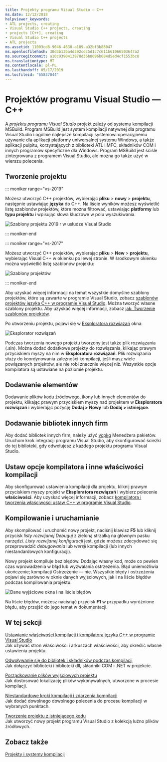 ```yaml
---
title: Projekty programu Visual Studio — C++
ms.date: 12/12/2018
helpviewer_keywords:
- ATL projects, creating
- Visual Studio C++ projects, creating
- projects [C++], creating
- Visual Studio C++ projects
- ATL projects
ms.assetid: 11003cd8-9046-4630-a189-a32bf3b88047
ms.openlocfilehash: 30d3b13ba4d392cdc5d1c7c611b61066503647a2
ms.sourcegitcommit: a10c9390413978d36b8096b684d5ed4cf1553bc8
ms.translationtype: MT
ms.contentlocale: pl-PL
ms.lasthandoff: 05/17/2019
ms.locfileid: "65837044"
---
```

# <a name="visual-studio-projects---c"></a>Projektów programu Visual Studio — C++

A *projektu programu Visual Studio* projekt zależy od systemu kompilacji MSBuild. Program MSBuild jest system kompilacji natywnej dla programu Visual Studio i ogólnie najlepsze kompilacji systemowi operacyjnemu używanie dla aplikacji platformy uniwersalnej systemu Windows, a także aplikacji pulpitu, korzystających z biblioteki ATL i MFC, składników COM i innych programów specyficzne dla Windows. Program MSBuild jest ściśle zintegrowana z programem Visual Studio, ale można go także użyć w wierszu polecenia. 

## <a name="create-a-project"></a>Tworzenie projektu

::: moniker range="vs-2019"

Możesz utworzyć C++ projektów, wybierając **pliku** > **nowy** > **projektu**, następnie ustawiając **języka** do C++. Na liście wyników możesz wyświetlić listę szablonów projektów, które można filtrować, ustawiając **platformy** lub **typu projektu** i wpisując słowa kluczowe w polu wyszukiwania. 

   ![Szablony projektu 2019 r w usłudze Visual Studio](../build/media/vs2019-choose-console-app.png "Visual Studio 2019 nowego projektu okna dialogowego")

::: moniker-end

::: moniker range="vs-2017"

Możesz utworzyć C++ projektów, wybierając **pliku** > **New** > **projektu**, wybierając Visual C++ w okienku po lewej stronie. W środkowym okienku można wyświetlić listę szablonów projektu:

   ![Szablony projektów](../overview/media/vs2017-new-project.png "programu Visual Studio 2017 nowego projektu okna dialogowego")

::: moniker-end

Aby uzyskać więcej informacji na temat wszystkie domyślne szablony projektów, które są zawarte w programie Visual Studio, zobacz [szablonów projektów języka C++ w programie Visual Studio](reference/visual-cpp-project-types.md). Można tworzyć własne szablony projektu. Aby uzyskać więcej informacji, zobacz [jak: Tworzenie szablonów projektów](/visualstudio/ide/how-to-create-project-templates).

Po utworzeniu projektu, pojawi się w [Eksploratora rozwiązań](/visualstudio/ide/solutions-and-projects-in-visual-studio) okna:

   ![Eksplorator rozwiązań](media/mathlibrary-solution-explorer-153.png)

Podczas tworzenia nowego projektu tworzony jest także plik rozwiązania (.sln). Można dodać dodatkowe projekty do rozwiązania, klikając prawym przyciskiem myszy na nim w **Eksploratora rozwiązań**. Plik rozwiązania służy do koordynowania zależności kompilacji, jeśli masz wiele powiązanych projektów, ale nie robi znacznie więcej niż. Wszystkie opcje kompilatora są ustawiane na poziomie projektu.

## <a name="add-items"></a>Dodawanie elementów

Dodawanie plików kodu źródłowego, ikony lub innych elementów do projektu, klikając prawym przyciskiem myszy nad projektem w **Eksploratora rozwiązań** i wybierając pozycję **Dodaj > Nowy** lub **Dodaj > istniejące**.

## <a name="add-third-party-libraries"></a>Dodawanie bibliotek innych firm

Aby dodać bibliotek innych firm, należy użyć [vcpkg](vcpkg.md) Menedżera pakietów. Uruchom krok integracji programu Visual Studio, aby skonfigurować ścieżki do tej biblioteki, gdy odwołujesz z każdego projektu programu Visual Studio. 

## <a name="set-compiler-options-and-other-build-properties"></a>Ustaw opcje kompilatora i inne właściwości kompilacji

Aby skonfigurować ustawienia kompilacji dla projektu, kliknij prawym przyciskiem myszy projekt w **Eksploratora rozwiązań** i wybierz polecenie **właściwości**. Aby uzyskać więcej informacji, zobacz [kompilatora i tworzenia właściwości ustaw C++ w programie Visual Studio](working-with-project-properties.md).

## <a name="compile-and-run"></a>Kompilowanie i uruchamianie

Aby skompilować i uruchomić nowy projekt, naciśnij klawisz **F5** lub kliknij przycisk *listy rozwijanej Debuguj* z zieloną strzałką na głównym pasku narzędzi. *Listy rozwijanej konfiguracji* jest, gdzie możesz zdecydować się przeprowadzić *debugowania* lub *wersji* kompilacji (lub innych niestandardowych konfiguracji).

Nowy projekt kompiluje bez błędów. Dodając własny kod, może co pewien czas wprowadzenia w błąd lub wyzwalania ostrzeżenia. Błąd uniemożliwia ukończenie; kompilacji Ostrzeżenie — nie. Wszystkie błędy i ostrzeżenia pojawi się zarówno w oknie danych wyjściowych, jak i na liście błędów podczas kompilowania projektu. 

   ![Dane wyjściowe okna i na liście błędów](../overview/media/vs2017-output-error-list.png)

Na liście błędów, możesz nacisnąć przycisk **F1** w przypadku wyróżnione błędu, aby przejść do jego temat w dokumentacji.

## <a name="in-this-section"></a>W tej sekcji

[Ustawianie właściwości kompilacji i kompilatora języka C++ w programie Visual Studio](working-with-project-properties.md)<br/>
Jak używać stron właściwości i arkuszach właściwości, aby określić własne ustawienia projektu.

[Odwoływanie się do bibliotek i składników podczas kompilacji](adding-references-in-visual-cpp-projects.md)<br/>
Jak dołączyć biblioteki i biblioteki dll, składniki COM i .NET w projekcie.
 
[Porządkowanie plików wyjściowych projektu](how-to-organize-project-output-files-for-builds.md)<br/>
Jak dostosować lokalizację plików wykonywalnych, utworzone w procesie kompilacji.

[Niestandardowe kroki kompilacji i zdarzenia kompilacji](understanding-custom-build-steps-and-build-events.md)<br/>
Jak dodać dowolnego dowolnego polecenia do procesu kompilacji w wybranych punktach.

[Tworzenie projektu z istniejącego kodu](how-to-create-a-cpp-project-from-existing-code.md)<br/>
Jak utworzyć nowy projekt programu Visual Studio z kolekcją luźno plików źródłowych.

## <a name="see-also"></a>Zobacz także

[Projekty i systemy kompilacji](projects-and-build-systems-cpp.md)<br>
